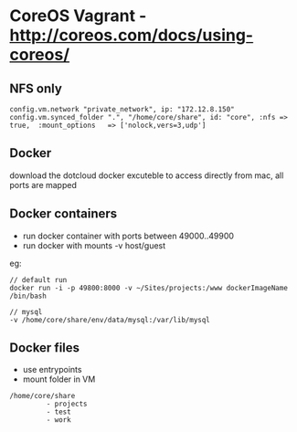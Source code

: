 # CoreOS Vagrant - http://coreos.com/docs/using-coreos/

## NFS only

```
config.vm.network "private_network", ip: "172.12.8.150"
config.vm.synced_folder ".", "/home/core/share", id: "core", :nfs => true,  :mount_options   => ['nolock,vers=3,udp']
```

## Docker

download the dotcloud docker excuteble to access directly from mac, all ports are mapped

## Docker containers

- run docker container with ports between 49000..49900
- run docker with mounts -v host/guest

eg:

```
// default run
docker run -i -p 49800:8000 -v ~/Sites/projects:/www dockerImageName /bin/bash

// mysql
-v /home/core/share/env/data/mysql:/var/lib/mysql
```

## Docker files

- use entrypoints
- mount folder in VM

```
/home/core/share
         - projects
         - test
         - work
```


